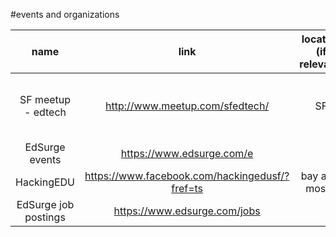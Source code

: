 #events and organizations

| name | link | location (if relevant) | description |
|:-:|:-:|:-:|:-:|
| SF meetup - edtech | http://www.meetup.com/sfedtech/ | SF | The SF Edtech Meetup by EdSurge, is the hub for amazing keynotes, panel discussions, edtech mixers, member spotlights, and hands-on learning experiences that inspire teachers, entrepreneurs, technologists, education reformers, and edtech enthusiasts to connect, collaborate, and innovate. |
| EdSurge events | https://www.edsurge.com/e |  |  |
| HackingEDU | https://www.facebook.com/hackingedusf/?fref=ts | bay area mostly | run an edtech hackathon but also post monthly events like https://drive.google.com/file/d/0BzI2Lz_qv89jdVBJUExBdDlrRW8/view |
| EdSurge job postings | https://www.edsurge.com/jobs |  |  | |
